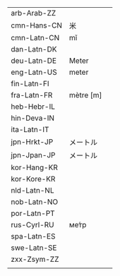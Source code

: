 | | | |
|-|-|-|
| arb-Arab-ZZ |  |  |
| cmn-Hans-CN | 米 |  |
| cmn-Latn-CN | mǐ |  |
| dan-Latn-DK |  |  |
| deu-Latn-DE | Meter |  |
| eng-Latn-US | meter |  |
| fin-Latn-FI |  |  |
| fra-Latn-FR | mètre [m] |  |
| heb-Hebr-IL |  |  |
| hin-Deva-IN |  |  |
| ita-Latn-IT |  |  |
| jpn-Hrkt-JP | メートル |  |
| jpn-Jpan-JP | メートル |  |
| kor-Hang-KR |  |  |
| kor-Kore-KR |  |  |
| nld-Latn-NL |  |  |
| nob-Latn-NO |  |  |
| por-Latn-PT |  |  |
| rus-Cyrl-RU | ме́тр |  |
| spa-Latn-ES |  |  |
| swe-Latn-SE |  |  |
| zxx-Zsym-ZZ |  |  |
|  |  |  |
